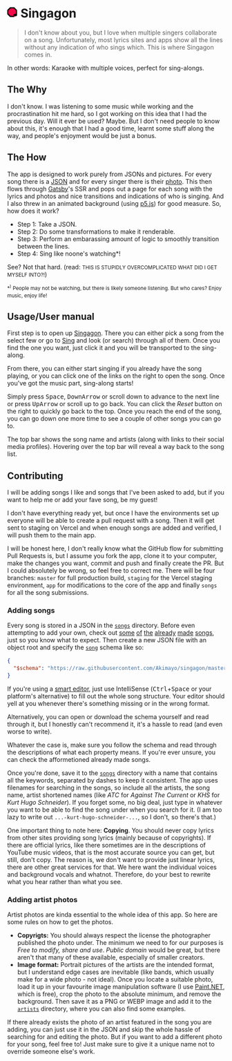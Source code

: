 <h1><img alt="Singagon" src="./src/images/logo.svg" height="24" />&nbsp;Singagon</h1>

> I don't know about you, but I love when multiple singers collaborate on a song. Unfortunately, most lyrics sites and apps show all the lines without any indication of who sings which. This is where Singagon comes in.

In other words: Karaoke with multiple voices, perfect for sing-alongs.

## The Why
I don't know. I was listening to some music while working and the procrastination hit me hard, so I got working on this idea that I had the previous day. Will it ever be used? Maybe. But I don't need people to know about this, it's enough that I had a good time, learnt some stuff along the way, and people's enjoyment would be just a bonus.
## The How
The app is designed to work purely from JSONs and pictures. For every song there is a [JSON](./songs/sweater-weather-khs-alyson-stoner-max.json) and for every singer there is their [photo](./artists/max-schneider.png). This then flows through [Gatsby](https://gatsbyjs.org)'s SSR and pops out a page for each song with the lyrics and photos and nice transitions and indications of who is singing. And I also threw in an animated background (using [p5.js](https://p5js.org)) for good measure. So, how does it work?

- Step 1: Take a JSON.  
- Step 2: Do some transformations to make it renderable.  
- Step 3: Perform an embarassing amount of logic to smoothly transition between the lines.  
- Step 4: Sing like noone's watching*!

See? Not that hard. (read: <small>THIS IS STUPIDLY OVERCOMPLICATED WHAT DID I GET MYSELF INTO?!</small>)

<small>*<sup>)</sup> People may not be watching, but there is likely someone listening. But who cares? Enjoy music, enjoy life!</small>

## Usage/User manual
First step is to open up [Singagon](https://webapps.mciesla.cz/singagon). There you can either pick a song from the select few or go to [Sing](https://webapps.mciesla.cz/singagon/sing) and look (or search) through all of them. Once you find the one you want, just click it and you will be transported to the sing-along.

From there, you can either start singing if you already have the song playing, or you can click one of the links on the right to open the song. Once you've got the music part, sing-along starts!

Simply press <kbd>Space</kbd>, <kbd>DownArrow</kbd> or scroll down to advance to the next line or press <kbd>UpArrow</kbd> or scroll up to go back. You can click the _Reset_ button on the right to quickly go back to the top. Once you reach the end of the song, you can go down one more time to see a couple of other songs you can go to.

The top bar shows the song name and artists (along with links to their social media profiles). Hovering over the top bar will reveal a way back to the song list.

## Contributing
I will be adding songs I like and songs that I've been asked to add, but if you want to help me or add your fave song, be my guest!

I don't have everything ready yet, but once I have the environments set up everyone will be able to create a pull request with a song. Then it will get sent to staging on Vercel and when enough songs are added and verified, I will push them to the main app.

I will be honest here, I don't really know what the GitHub flow for submitting Pull Requests is, but I assume you fork the app, clone it to your computer, make the changes you want, commit and push and finally create the PR. But I could absolutely be wrong, so feel free to correct me. There will be four branches: `master` for full production build, `staging` for the Vercel staging environment, `app` for modifications to the core of the app and finally `songs` for all the song submissions.

### Adding songs
Every song is stored in a JSON in the [`songs`](./songs) directory. Before even attempting to add your own, check out [some](./songs/22-alex-goot-sam-tsui-atc-chrissy-costanza-king-the-kid-khs.json) [of](./songs/castle-on-the-hill-khs-diamond-white-mario-jose.json) [the](./songs/find-you-zedd-matthew-koma-miriam-bryant.json) [already](./songs/getaway-last-heroes-lunis.json) [made](./songs/just-a-dream-khs-christina-grimmie-sam-tsui.json) [songs](./songs/sweater-weather-khs-alyson-stoner-max.json), just so you know what to expect. Then create a new JSON file with an object root and specify the [`song`](./songs/song.json) schema like so:
```json
{
  "$schema": "https://raw.githubusercontent.com/Akimayo/singagon/master/songs/song.json"
}
```
If you're using a [smart editor](https://code.visualstudio.com), just use IntelliSense (<kbd>Ctrl</kbd>+<kbd>Space</kbd> or your platform's alternative) to fill out the whole song structure. Your editor should yell at you whenever there's something missing or in the wrong format.

Alternatively, you can open or download the schema yourself and read through it, but I honestly can't recommend it, it's a hassle to read (and even worse to write).

Whatever the case is, make sure you follow the schema and read through the descriptions of what each property means. If you're ever unsure, you can check the afformetioned already made songs.

Once you're done, save it to the [`songs`](./songs) directory with a name that contains all the keywords, separated by dashes to keep it consistent. The app uses filenames for searching in the songs, so include all the artists, the song name, artist shortened names (like _ATC_ for _Against The Current_ or _KHS_ for _Kurt Hugo Schneider_). If you forget some, no big deal, just type in whatever you want to be able to find the song under when you search for it. (I am too lazy to write out `...-kurt-hugo-schneider-...`, so I don't, so there's that.)

One important thing to note here: **Copying**. You should never copy lyrics from other sites providing song lyrics (mainly because of copyrights). If there are official lyrics, like there sometimes are in the descriptions of YouTube music videos, that is the most accurate source you can get, but still, don't copy. The reason is, we don't want to provide just linear lyrics, there are other great services for that. We here want the individual voices and background vocals and whatnot. Therefore, do your best to rewrite what you hear rather than what you see.
### Adding artist photos
Artist photos are kinda essential to the whole idea of this app. So here are some rules on how to get the photos.

- **Copyrigts:** You should always respect the license the photographer published the photo under. The minimum we need to for our purposes is _Free to modify, share and use_. _Public domain_ would be great, but there aren't that many of these available, especially of smaller creators.
- **Image format:** Portrait pictures of the artists are the intended format, but I understand edge cases are inevitable (like bands, which usually make for a wide photo - not ideal). Once you locate a suitable photo, load it up in your favourite image manipulation software (I use [Paint.NET](https://getpaint.net/), which is free), crop the photo to the absolute minimum, and remove the background. Then save it as a PNG or WEBP image and add it to the [`artists`](./artists) directory, where you can also find some examples.

If there already exists the photo of an artist featured in the song you are adding, you can just use it in the JSON and skip the whole hassle of searching for and editing the photo. But if you want to add a different photo for your song, feel free to! Just make sure to give it a unique name not to override someone else's work.